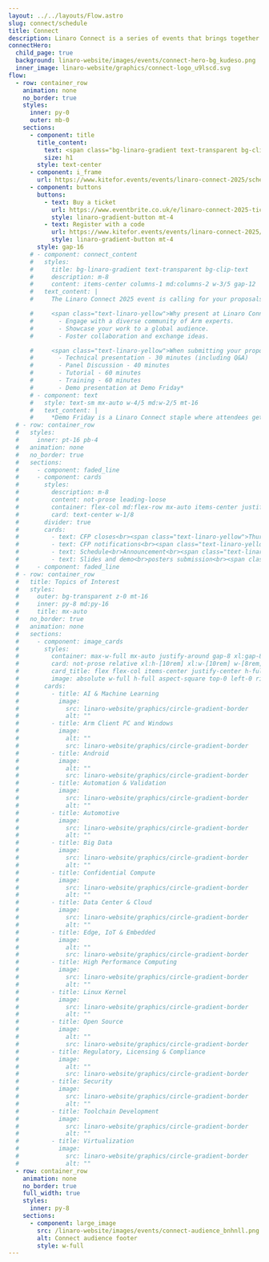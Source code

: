 ```yaml
---
layout: ../../layouts/Flow.astro
slug: connect/schedule
title: Connect
description: Linaro Connect is a series of events that brings together the Arm Ecosystem. This is the ONLY place where developers, maintainers of both hardware and software can collaborate and discuss common problems
connectHero:
  child_page: true
  background: linaro-website/images/events/connect-hero-bg_kudeso.png
  inner_image: linaro-website/graphics/connect-logo_u9lscd.svg
flow:
  - row: container_row
    animation: none
    no_border: true
    styles:
      inner: py-0
      outer: mb-0
    sections:
      - component: title
        title_content:
          text: <span class="bg-linaro-gradient text-transparent bg-clip-text h-auto">Linaro Connect Lisbon 2025 Schedule</span>
          size: h1
        style: text-center
      - component: i_frame
        url: https://www.kitefor.events/events/linaro-connect-2025/schedule?viewBy=days&embedded=1
      - component: buttons
        buttons:
          - text: Buy a ticket
            url: https://www.eventbrite.co.uk/e/linaro-connect-2025-tickets-1324884919459?aff=oddtdtcreator
            style: linaro-gradient-button mt-4
          - text: Register with a code
            url: https://www.kitefor.events/events/linaro-connect-2025/register
            style: linaro-gradient-button mt-4
        style: gap-16
      # - component: connect_content
      #   styles:
      #     title: bg-linaro-gradient text-transparent bg-clip-text
      #     description: m-8
      #     content: items-center columns-1 md:columns-2 w-3/5 gap-12
      #   text_content: |
      #     The Linaro Connect 2025 event is calling for your proposals! Share your insights, innovations, and experiences with a global audience of tech enthusiasts, developers, and industry leaders.

      #     <span class="text-linaro-yellow">Why present at Linaro Connect?</span>
      #       - Engage with a diverse community of Arm experts.
      #       - Showcase your work to a global audience.
      #       - Foster collaboration and exchange ideas.

      #     <span class="text-linaro-yellow">When submitting your proposal, you have the following options to choose from:</span>
      #       - Technical presentation - 30 minutes (including Q&A)
      #       - Panel Discussion - 40 minutes 
      #       - Tutorial - 60 minutes
      #       - Training - 60 minutes 
      #       - Demo presentation at Demo Friday*
      # - component: text
      #   style: text-sm mx-auto w-4/5 md:w-2/5 mt-16
      #   text_content: |
      #     *Demo Friday is a Linaro Connect staple where attendees get to see a wide range of innovative Arm-based demos over lunch on the last day of the event. To submit your demo, select “Demo” in the “Session Type” section. Demos are allocated a table of size 1.8m wide by 0.5m deep. Please fill in [this form](https://forms.gle/Q8L1Wd9McpoSM1mN9) to request equipment such as monitors.
  # - row: container_row
  #   styles:
  #     inner: pt-16 pb-4
  #   animation: none
  #   no_border: true
  #   sections:
  #     - component: faded_line
  #     - component: cards
  #       styles:
  #         description: m-8
  #         content: not-prose leading-loose
  #         container: flex-col md:flex-row mx-auto items-center justify-center gap-16 m-24 not-prose w-full
  #         card: text-center w-1/8
  #       divider: true
  #       cards:
  #         - text: CFP closes<br><span class="text-linaro-yellow">Thursday<br>13 February 2025</span>
  #         - text: CFP notifications<br><span class="text-linaro-yellow">Wednesday<br>5 March 2025</span>
  #         - text: Schedule<br>Announcement<br><span class="text-linaro-yellow">Wednesday<br>12 March 2025</span>
  #         - text: Slides and demo<br>posters submission<br><span class="text-linaro-yellow">Tuesday<br>29 April 2025</span>
  #     - component: faded_line
  # - row: container_row
  #   title: Topics of Interest
  #   styles:
  #     outer: bg-transparent z-0 mt-16
  #     inner: py-8 md:py-16
  #     title: mx-auto
  #   no_border: true
  #   animation: none
  #   sections:
  #     - component: image_cards
  #       styles:
  #         container: max-w-full mx-auto justify-around gap-8 xl:gap-8 flex flex-wrap
  #         card: not-prose relative xl:h-[10rem] xl:w-[10rem] w-[8rem] h-[8rem]
  #         card_title: flex flex-col items-center justify-center h-full text-center max-w-full px-8 text-sm xl:text-lg py-0 m-0
  #         image: absolute w-full h-full aspect-square top-0 left-0 right-0 bottom-0 mx-auto my-auto
  #       cards:
  #         - title: AI & Machine Learning
  #           image:
  #             src: linaro-website/graphics/circle-gradient-border
  #             alt: ""
  #         - title: Arm Client PC and Windows
  #           image:
  #             alt: ""
  #             src: linaro-website/graphics/circle-gradient-border
  #         - title: Android
  #           image:
  #             alt: ""
  #             src: linaro-website/graphics/circle-gradient-border
  #         - title: Automation & Validation
  #           image:
  #             src: linaro-website/graphics/circle-gradient-border
  #             alt: ""
  #         - title: Automotive
  #           image:
  #             src: linaro-website/graphics/circle-gradient-border
  #             alt: ""
  #         - title: Big Data
  #           image:
  #             src: linaro-website/graphics/circle-gradient-border
  #             alt: ""
  #         - title: Confidential Compute
  #           image:
  #             src: linaro-website/graphics/circle-gradient-border
  #             alt: ""
  #         - title: Data Center & Cloud
  #           image:
  #             src: linaro-website/graphics/circle-gradient-border
  #             alt: ""
  #         - title: Edge, IoT & Embedded
  #           image:
  #             alt: ""
  #             src: linaro-website/graphics/circle-gradient-border
  #         - title: High Performance Computing
  #           image:
  #             src: linaro-website/graphics/circle-gradient-border
  #             alt: ""
  #         - title: Linux Kernel
  #           image:
  #             src: linaro-website/graphics/circle-gradient-border
  #             alt: ""
  #         - title: Open Source
  #           image:
  #             alt: ""
  #             src: linaro-website/graphics/circle-gradient-border
  #         - title: Regulatory, Licensing & Compliance
  #           image:
  #             alt: ""
  #             src: linaro-website/graphics/circle-gradient-border
  #         - title: Security
  #           image:
  #             src: linaro-website/graphics/circle-gradient-border
  #             alt: ""
  #         - title: Toolchain Development
  #           image:
  #             src: linaro-website/graphics/circle-gradient-border
  #             alt: ""
  #         - title: Virtualization
  #           image:
  #             src: linaro-website/graphics/circle-gradient-border
  #             alt: ""
  - row: container_row
    animation: none
    no_border: true
    full_width: true
    styles:
      inner: py-8
    sections:
      - component: large_image
        src: /linaro-website/images/events/connect-audience_bnhnll.png
        alt: Connect audience footer
        style: w-full
---
```

